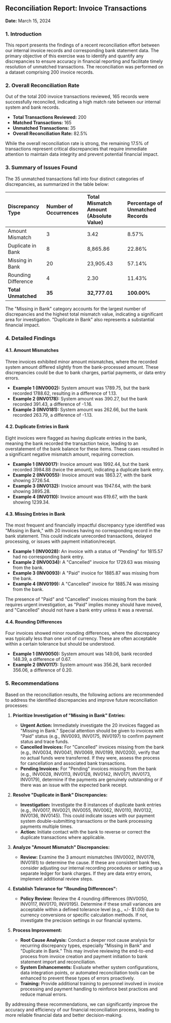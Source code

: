 ## Reconciliation Report: Invoice Transactions

**Date:** March 15, 2024

### 1. Introduction

This report presents the findings of a recent reconciliation effort between our internal invoice records and corresponding bank statement data. The primary objective of this exercise was to identify and quantify any discrepancies to ensure accuracy in financial reporting and facilitate timely resolution of unmatched transactions. The reconciliation was performed on a dataset comprising 200 invoice records.

### 2. Overall Reconciliation Rate

Out of the total 200 invoice transactions reviewed, 165 records were successfully reconciled, indicating a high match rate between our internal system and bank records.

*   **Total Transactions Reviewed:** 200
*   **Matched Transactions:** 165
*   **Unmatched Transactions:** 35
*   **Overall Reconciliation Rate:** 82.5%

While the overall reconciliation rate is strong, the remaining 17.5% of transactions represent critical discrepancies that require immediate attention to maintain data integrity and prevent potential financial impact.

### 3. Summary of Issues Found

The 35 unmatched transactions fall into four distinct categories of discrepancies, as summarized in the table below:

| Discrepancy Type        | Number of Occurrences | Total Mismatch Amount (Absolute Value) | Percentage of Unmatched Records |
| :---------------------- | :-------------------- | :------------------------------------- | :------------------------------ |
| Amount Mismatch         | 3                     | 3.42                                   | 8.57%                           |
| Duplicate in Bank       | 8                     | 8,865.86                               | 22.86%                          |
| Missing in Bank         | 20                    | 23,905.43                              | 57.14%                          |
| Rounding Difference     | 4                     | 2.30                                   | 11.43%                          |
| **Total Unmatched**     | **35**                | **32,777.01**                          | **100.00%**                     |

The "Missing in Bank" category accounts for the largest number of discrepancies and the highest total mismatch value, indicating a significant area for investigation. "Duplicate in Bank" also represents a substantial financial impact.

### 4. Detailed Findings

#### 4.1. Amount Mismatches

Three invoices exhibited minor amount mismatches, where the recorded system amount differed slightly from the bank-processed amount. These discrepancies could be due to bank charges, partial payments, or data entry errors.

*   **Example 1 (INV0002):** System amount was 1789.75, but the bank recorded 1788.62, resulting in a difference of 1.13.
*   **Example 2 (INV0178):** System amount was 390.27, but the bank recorded 391.43, a difference of -1.16.
*   **Example 3 (INV0181):** System amount was 262.66, but the bank recorded 263.79, a difference of -1.13.

#### 4.2. Duplicate Entries in Bank

Eight invoices were flagged as having duplicate entries in the bank, meaning the bank recorded the transaction twice, leading to an overstatement of the bank balance for these items. These cases resulted in a significant negative mismatch amount, requiring correction.

*   **Example 1 (INV0017):** Invoice amount was 1992.44, but the bank recorded 3984.88 (twice the amount), indicating a duplicate bank entry.
*   **Example 2 (INV0055):** Invoice amount was 1863.27, with the bank showing 3726.54.
*   **Example 3 (INV0132):** Invoice amount was 1947.64, with the bank showing 3895.28.
*   **Example 4 (INV0110):** Invoice amount was 619.67, with the bank showing 1239.34.

#### 4.3. Missing Entries in Bank

The most frequent and financially impactful discrepancy type identified was "Missing in Bank," with 20 invoices having no corresponding record in the bank statement. This could indicate unrecorded transactions, delayed processing, or issues with payment initiation/receipt.

*   **Example 1 (INV0028):** An invoice with a status of "Pending" for 1815.57 had no corresponding bank entry.
*   **Example 2 (INV0034):** A "Cancelled" invoice for 1729.63 was missing from the bank.
*   **Example 3 (INV0093):** A "Paid" invoice for 1885.87 was missing from the bank.
*   **Example 4 (INV0199):** A "Cancelled" invoice for 1885.74 was missing from the bank.

The presence of "Paid" and "Cancelled" invoices missing from the bank requires urgent investigation, as "Paid" implies money should have moved, and "Cancelled" should not have a bank entry unless it was a reversal.

#### 4.4. Rounding Differences

Four invoices showed minor rounding differences, where the discrepancy was typically less than one unit of currency. These are often acceptable within a certain tolerance but should be understood.

*   **Example 1 (INV0050):** System amount was 149.06, bank recorded 148.39, a difference of 0.67.
*   **Example 2 (INV0117):** System amount was 356.26, bank recorded 356.06, a difference of 0.20.

### 5. Recommendations

Based on the reconciliation results, the following actions are recommended to address the identified discrepancies and improve future reconciliation processes:

1.  **Prioritize Investigation of "Missing in Bank" Entries:**
    *   **Urgent Action:** Immediately investigate the 20 invoices flagged as "Missing in Bank." Special attention should be given to invoices with "Paid" status (e.g., INV0093, INV0175, INV0197) to confirm payment status and trace funds.
    *   **Cancelled Invoices:** For "Cancelled" invoices missing from the bank (e.g., INV0034, INV0041, INV0069, INV0199, INV0200), verify that no actual funds were transferred. If they were, assess the process for cancellation and associated bank transactions.
    *   **Pending Invoices:** For "Pending" invoices missing from the bank (e.g., INV0028, INV0113, INV0128, INV0142, INV0171, INV0173, INV0179), determine if the payments are genuinely outstanding or if there was an issue with the expected bank receipt.

2.  **Resolve "Duplicate in Bank" Discrepancies:**
    *   **Investigation:** Investigate the 8 instances of duplicate bank entries (e.g., INV0017, INV0021, INV0055, INV0062, INV0110, INV0132, INV0136, INV0145). This could indicate issues with our payment system double-submitting transactions or the bank processing payments multiple times.
    *   **Action:** Initiate contact with the bank to reverse or correct the duplicate transactions where applicable.

3.  **Analyze "Amount Mismatch" Discrepancies:**
    *   **Review:** Examine the 3 amount mismatches (INV0002, INV0178, INV0181) to determine the cause. If these are consistent bank fees, consider adjusting our internal recording procedures or setting up a separate ledger for bank charges. If they are data entry errors, implement additional review steps.

4.  **Establish Tolerance for "Rounding Differences":**
    *   **Policy Review:** Review the 4 rounding differences (INV0050, INV0117, INV0170, INV0195). Determine if these small variances are acceptable within a defined tolerance level (e.g., +/- $1.00) due to currency conversions or specific calculation methods. If not, investigate the precision settings in our financial systems.

5.  **Process Improvement:**
    *   **Root Cause Analysis:** Conduct a deeper root cause analysis for recurring discrepancy types, especially "Missing in Bank" and "Duplicate in Bank." This may involve reviewing the end-to-end process from invoice creation and payment initiation to bank statement import and reconciliation.
    *   **System Enhancements:** Evaluate whether system configurations, data integration points, or automated reconciliation tools can be enhanced to prevent these types of errors proactively.
    *   **Training:** Provide additional training to personnel involved in invoice processing and payment handling to reinforce best practices and reduce manual errors.

By addressing these recommendations, we can significantly improve the accuracy and efficiency of our financial reconciliation process, leading to more reliable financial data and better decision-making.